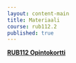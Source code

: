 ```yaml
---
layout: content-main
title: Materiaali
course: rub112.2
published: true
---
```

**[RUB112 Opintokortti](/media/rub10.4/RUB112_opintokortti.pdf)**

